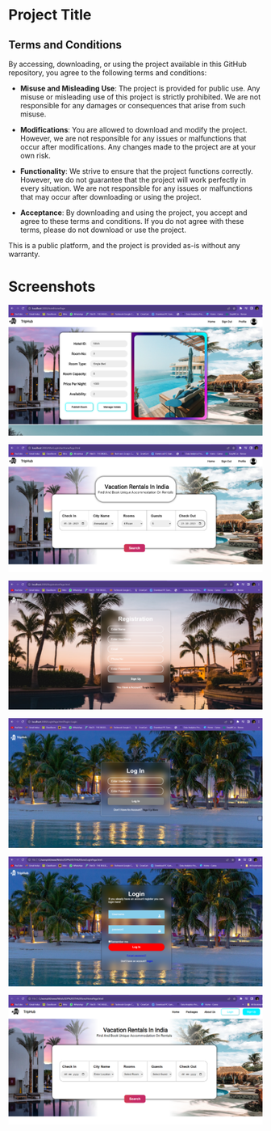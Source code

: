 # Project Title

## Terms and Conditions

By accessing, downloading, or using the project available in this GitHub repository, you agree to the following terms and conditions:

- **Misuse and Misleading Use**: The project is provided for public use. Any misuse or misleading use of this project is strictly prohibited. We are not responsible for any damages or consequences that arise from such misuse.

- **Modifications**: You are allowed to download and modify the project. However, we are not responsible for any issues or malfunctions that occur after modifications. Any changes made to the project are at your own risk.

- **Functionality**: We strive to ensure that the project functions correctly. However, we do not guarantee that the project will work perfectly in every situation. We are not responsible for any issues or malfunctions that may occur after downloading or using the project.

- **Acceptance**: By downloading and using the project, you accept and agree to these terms and conditions. If you do not agree with these terms, please do not download or use the project.

This is a public platform, and the project is provided as-is without any warranty.

# Screenshots

![Login Page](https://github.com/nitishfire/triphub/blob/master/Screenshot/1.png)

![Login Page](https://github.com/nitishfire/triphub/blob/master/Screenshot/2.png)

![Login Page](https://github.com/nitishfire/triphub/blob/master/Screenshot/3.png)

![Login Page](https://github.com/nitishfire/triphub/blob/master/Screenshot/4.png)

![Login Page](https://github.com/nitishfire/triphub/blob/master/Screenshot/5.png)

![Login Page](https://github.com/nitishfire/triphub/blob/master/Screenshot/6.png)
